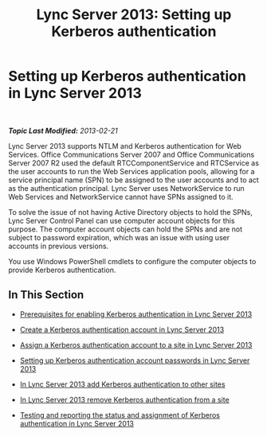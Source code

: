 ﻿---
title: 'Lync Server 2013: Setting up Kerberos authentication'
TOCTitle: Setting up Kerberos authentication
ms:assetid: dd8009ef-6265-4cc0-b2c7-e474cd1f4b09
ms:mtpsurl: https://technet.microsoft.com/en-us/library/Gg398976(v=OCS.15)
ms:contentKeyID: 48185601
ms.date: 07/23/2014
mtps_version: v=OCS.15
---

<div data-xmlns="http://www.w3.org/1999/xhtml">

<div class="topic" data-xmlns="http://www.w3.org/1999/xhtml" data-msxsl="urn:schemas-microsoft-com:xslt" data-cs="http://msdn.microsoft.com/en-us/">

<div data-asp="http://msdn2.microsoft.com/asp">

# Setting up Kerberos authentication in Lync Server 2013

</div>

<div id="mainSection">

<div id="mainBody">

<span> </span>

_**Topic Last Modified:** 2013-02-21_

Lync Server 2013 supports NTLM and Kerberos authentication for Web Services. Office Communications Server 2007 and Office Communications Server 2007 R2 used the default RTCComponentService and RTCService as the user accounts to run the Web Services application pools, allowing for a service principal name (SPN) to be assigned to the user accounts and to act as the authentication principal. Lync Server uses NetworkService to run Web Services and NetworkService cannot have SPNs assigned to it.

To solve the issue of not having Active Directory objects to hold the SPNs, Lync Server Control Panel can use computer account objects for this purpose. The computer account objects can hold the SPNs and are not subject to password expiration, which was an issue with using user accounts in previous versions.

You use Windows PowerShell cmdlets to configure the computer objects to provide Kerberos authentication.

<div>

## In This Section

  - [Prerequisites for enabling Kerberos authentication in Lync Server 2013](lync-server-2013-prerequisites-for-enabling-kerberos-authentication.md)

  - [Create a Kerberos authentication account in Lync Server 2013](lync-server-2013-create-a-kerberos-authentication-account.md)

  - [Assign a Kerberos authentication account to a site in Lync Server 2013](lync-server-2013-assign-a-kerberos-authentication-account-to-a-site.md)

  - [Setting up Kerberos authentication account passwords in Lync Server 2013](lync-server-2013-setting-up-kerberos-authentication-account-passwords.md)

  - [In Lync Server 2013 add Kerberos authentication to other sites](lync-server-2013-add-kerberos-authentication-to-other-sites.md)

  - [In Lync Server 2013 remove Kerberos authentication from a site](lync-server-2013-remove-kerberos-authentication-from-a-site.md)

  - [Testing and reporting the status and assignment of Kerberos authentication in Lync Server 2013](lync-server-2013-testing-and-reporting-the-status-and-assignment-of-kerberos-authentication.md)

</div>

</div>

<span> </span>

</div>

</div>

</div>

